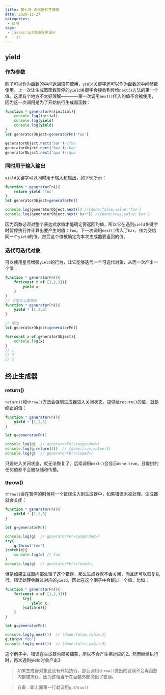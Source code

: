 ```yaml
---
title: 第七章 迭代器和生成器
date: 2020-11-27
categories:
 - 读书
tags:
 - javascript高级程序设计
#  - js
---
```


## yield

### 作为参数

除了可以作为函数的中间返回语句使用，`yield`关键字还可以作为函数的中间参数使用。上一次让生成器函数暂停的`yield`关键字会接收到传给`next()`方法的第一个值。这里有个地方不太好理解————第一次调用`next()`传入的值不会被使用，因为这一次调用是为了开始执行生成器函数：

```javascript
function * generatorFn(initial){
    console.log(initial)
    console.log(yield)
    console.log(yield)
}
let generatorObject=generatorFn('foo')

generatorObject.next('bar')//foo
generatorObject.next('baz')//baz
generatorObject.next('qux')//qux

```

### 同时用于输入输出

`yield`关键字可以同时用于输入和输出，如下例所示：

```javascript
function * generatorFn(){
    return yield 'foo'
}
let generatorObject=generatorFn()

console.log(generatorObject.next()) //{done:false,value:'foo'}
console.log(generatorObject.next('bar')) //{done:true,value:'bar'}
```

因为函数必须对整个表达式求值才能确定要返回的值，所以它在遇到`yield`关键字时暂停执行并计算出要产生的值：`foo`。下一次调用`next()`传入了`bar`，作为交给同一个`yield`的值。然后这个值被确定为本次生成器要返回的值。

### 迭代可迭代对象

可以使用星号增强`yield`的行为，让它能够迭代一个可迭代对象，从而一次产出一个值：

```javascript
function * generatorFn(){
    for(const x of [1,2,3]){
        yield x;
    }
}
// 下面与上面等价
function * generatorFn(){
    yield * [1,2,3]
}

// 输出
let generatorObject=generatorFn()

for(const x of generatorObject){
    console.log(x)
}
// 1
// 2
// 3
```

## 终止生成器

### return()

`return()`和`throw()`方法会强制生成器进入关闭状态。提供给`return()`的值，就是终止的值：

```javascript
function * generatorFn(){
    yield * [1,2,3]
}

let g=generatorFn()

console.log(g)  // generatorFn(<suspended>)
console.log(g.return(4))  // {done:true,value:4}
console.log(g)  // generatorFn(<closed>)
```

只要进入关闭状态，就无法恢复了。后续调用`next()`会显示`done:true`，且提供的任何值都不会被存储和传播。

### throw()

`throw()`会在暂停的时候将一个错误注入到生成器中，如果错误未被处理，生成器就会关闭：

```javascript
function * generatorFn(){
    yield * [1,2,3]
}

let g=generatorFn()

console.log(g)  // generatorFn(<suspended>)
try{
    g.throw('foo')
}catch(e){
    console.log(e) // foo
}
console.log(g)  // generatorFn(<closed>)
```

但是如果生成器内部处理了这个错误，那么生成器就不会关闭，而且还可以恢复执行。错误处理会跳过对应的`yield`，因此在这个例子中会跳过一个值。比如：

```javascript
function * generatorFn(){
    for(const x of [1,2,3]){
        try{
            yield x;
        }catch(e){}
    }
}

let g=generatorFn()

console.log(g.next())  // {done:false,value:1}
g.throw('foo')  
console.log(g.next())  // {done:false,value:3}
```

这个例子中，错误在生成器内部被捕获，所以不会产生相对应的2。然而继续执行时，再次遇到yield时会产出3

> 如果生成器对象还没有开始执行，那么调用`throw()`抛出的错误不会再函数内部被捕获，因为这相当于在函数外部抛出了错误。

> 自备：即上面第一行就调用`g.throw()`